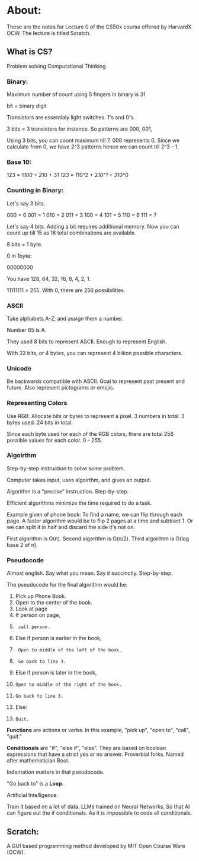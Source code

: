 # About:
These are the notes for Lecture 0 of the CS50x course offered by HarvardX OCW. The lecture is titled Scratch.

## What is CS?

Problem solving 
Computational Thinking

### Binary: 
Maximum number of count using 5 fingers in binary is 31

bit = binary digit

Transistors are essentialy light switches. 1's and 0's.

3 bits = 3 transistors for instance. So patterns are 000, 001, 

Using 3 bits, you can count maximum till 7. 000 represents 0. Since we calculate from 0, we have 2^3 patterns hence we can count till 2^3 - 1.

### Base 10:
123 = 1*100 + 2*10 + 3*1
123 = 1*10^2 + 2*10^1 + 3*10^0

### Counting in Binary:

Let's say 3 bits. 

000 = 0
001 = 1
010 = 2
011 = 3
100 = 4
101 = 5
110 = 6
111 = 7

Let's say 4 bits. Adding a bit requires additional memory. Now you can count up till 15 as 16 total combinations are available. 

8 bits = 1 byte.

0 in 1byte: 

00000000

You have 128, 64, 32, 16, 8, 4, 2, 1.

11111111 = 255. With 0, there are 256 possibilities. 

### ASCII

Take alphabets A-Z, and assign them a number. 

Number 65 is A. 

They used 8 bits to represent ASCII. Enough to represent English.

With 32 bits, or 4 bytes, you can represent 4 biliion possible characters.

### Unicode

Be backwards compatible with ASCII. Goal to represent past present and future. Also represent pictograms or emojis. 

### Representing Colors

Use RGB. Allocate bits or bytes to represent a pixel. 3 numbers in total. 3 bytes used. 24 bits in total. 

Since each byte used for each of the RGB colors, there are total 256 possible values for each color. 0 - 255. 
 
### Algoirthm

Step-by-step instruction to solve some problem. 

Computer takes input, uses algoirthm, and gives an output.

Algorithm is a "precise" instruction. Step-by-step.

Efficient algorithms minimize the time required to do a task. 

Example given of phone book:
To find a name, we can flip through each page. A faster algorithm would be to flip 2 pages at a time and subtract 1.
Or we can split it in half and discard the side it's not on. 

First algorithm is O(n). Second algorithm is O(n/2). Third algoirhtm is O(log base 2 of n).

### Pseudocode

Almost english. Say what you mean. Say it succinctly. Step-by-step.

The pseudocode for the final algorithm would be:
1. Pick up Phone Book.
2. Open to the center of the book.
3. Look at page
4. If person on page, 
5.      call person. 
6. Else if person is earlier in the book, 
7.      Open to middle of the left of the book.
8.      Go back to line 3.
9. Else if person is later in the book,
10.     Open to middle of the right of the book.
11.     Go back to line 3.
12. Else:
13.     Quit.


**Functions** are actions or verbs. In this example, "pick up", "open to", "call", "quit."

**Conditionals** are "if", "else if", "else". They are based on boolean expressions that have a strict yes or no answer. Proverbial forks.
Named after mathematician Bool.

Indentation matters in that pseudocode. 

"Go back to" is a **Loop**.

Artificial Intelligence. 

Train it based on a lot of data. LLMs trained on Neural Networks. So that AI can figure out the if conditionals. As it is impossible to code all conditionals. 

## Scratch:

A GUI based programming method developed by MIT Open Course Ware (OCW). 